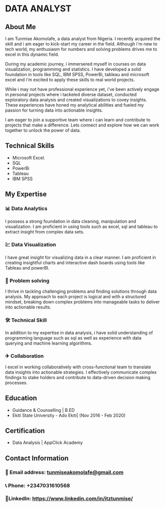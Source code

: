 # DATA ANALYST

## About Me
I am Tunmise Akomolafe, a data analyst from Nigeria. I recently acquired the skill and i am eager to kick-start my career in the field. Although i'm new to tech world, my enthusiasm for numbers and solving problems drives me to excel in this dynamic field.

During my academic journey, i immersered myself in courses on data visualization, programmimg and statistics. I have developed a solid foundation in tools like SQL, IBM SPSS, PowerBi, tableau and microsoft excel and i'm excited to apply these skills to real world projects.

While i may not have professional experience yet, i've been actively engage in personal projects where i tackeled diverse dataset, conducted exploratory data analysis and created visualizations to covey insights. These experiences have honed my analytical abilities and fueled my passion for turning data into actionable insights.

I am eager to join a supportive team where i can learn and contribute to projects that make a difference. Lets connect and explore how we can work together to unlock the power of data.

## Technical Skills
- Microsoft Excel.
- SQL
- PowerBi
- Tableau
- IBM SPSS

## My Expertise

###  📊 Data Analytics
  I possess a strong foundation in data cleaning, manipulation and visualization. I am proficient in using tools such as excel, sql and tableau to extract insight from complex data sets.
  
### 💹 Data Visualization
I have great insight for visualizing data in a clear manner. I am proficient in creating insightful charts and interactive dash boards using tools like Tableau and powerBI.

### 🎤 Problem solving
I thrive in tackling challenging problems and finding solutions through data analysis. My approach to each project is logical and with a structured mindset, breaking down complex problems into manageable tasks to deliver into actionable results.

### 🛠 Technical Skill
In addition to my expertise in data analysis, i have solid understanding of programming language such as sql as well as experience with data querying and machine learning algorithms.

### ✈ Collaboration
 I excel in working collaboratively with cross-functional team to translate data insights into actionable strategies. I effectively communicate complex findings to stake holders and contribute to data-driven decision making processes.
 
## Education
- Guidance & Counselling | B.ED
- Ekiti State University - Ado Ekiti| (Nov 2016 - Feb 2020)

## Certification
- Data Analysis | AppClick Academy

 
## Contact Information
### 📧 Email address: tunmiseakomolafe@gmail.com
### 📞 Phone: +2347031610568
### 🔗LinkedIn: https://www.linkedin.com/in/itztunmise/
